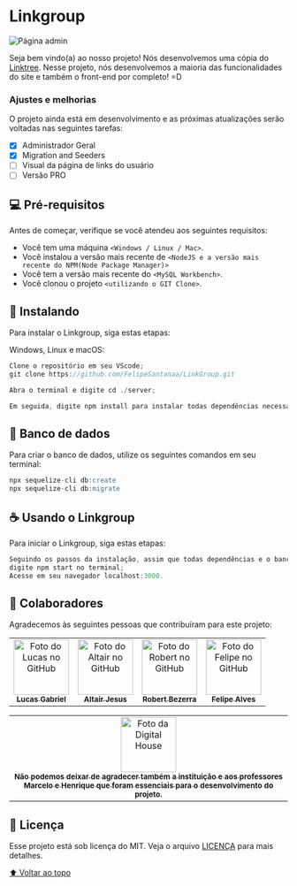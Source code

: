# Linkgroup

<img id='topo' src="https://logodownload.org/wp-content/uploads/2019/09/linktree-logo.png" alt="Página admin">

 Seja bem vindo(a) ao nosso projeto! Nós desenvolvemos uma cópia do [Linktree](https://linktr.ee/). Nesse projeto, nós desenvolvemos a maioria das funcionalidades do site e também o front-end por completo! =D

### Ajustes e melhorias

O projeto ainda está em desenvolvimento e as próximas atualizações serão voltadas nas seguintes tarefas:

- [x] Administrador Geral
- [x] Migration and Seeders
- [ ] Visual da página de links do usuário
- [ ] Versão PRO

## 💻 Pré-requisitos

Antes de começar, verifique se você atendeu aos seguintes requisitos:
* Você tem uma máquina `<Windows / Linux / Mac>`.
* Você instalou a versão mais recente de `<NodeJS e a versão mais recente do NPM(Node Package Manager)>`
* Você tem a versão mais recente do `<MySQL Workbench>`.
* Você clonou o projeto `<utilizando o GIT Clone>`.

## 🚀 Instalando

Para instalar o Linkgroup, siga estas etapas:

Windows, Linux e macOS:
```js
Clone o repositório em seu VScode;
git clone https://github.com/FelipeSantanaa/LinkGroup.git

Abra o terminal e digite cd ./server;

Em seguida, digite npm install para instalar todas dependências necessárias.
```

## 🔐 Banco de dados
Para criar o banco de dados, utilize os seguintes comandos em seu terminal:
~~~~sql
npx sequelize-cli db:create
npx sequelize-cli db:migrate
~~~~

## ☕ Usando o Linkgroup

Para iniciar o Linkgroup, siga estas etapas:

```js
Seguindo os passos da instalação, assim que todas dependências e o banco de dados forem instaladas,
digite npm start no terminal;
Acesse em seu navegador localhost:3000.
```

## 🤝 Colaboradores

Agradecemos às seguintes pessoas que contribuíram para este projeto:

<table>
  <tr>
    <td align="center">
      <a href="#">
        <img src="https://avatars.githubusercontent.com/u/82964133?v=4" width="100px;" alt="Foto do Lucas no GitHub"/><br>
        <sub>
          <b>Lucas Gabriel</b>
        </sub>
      </a>
    </td>
    <td align="center">
      <a href="#">
        <img src="https://avatars.githubusercontent.com/u/50604515?v=4" width="100px;" alt="Foto do Altair no GitHub"/><br>
        <sub>
          <b>Altair Jesus</b>
        </sub>
      </a>
    </td>
    <td align="center">
      <a href="#">
        <img src="https://avatars.githubusercontent.com/u/86272689?v=4" width="100px;" alt="Foto do Robert no GitHub"/><br>
        <sub>
          <b>Robert Bezerra</b>
        </sub>
      </a>
       <td align="center">
      <a href="#">
        <img src="https://avatars.githubusercontent.com/u/69217173?v=4" width="100px;" alt="Foto do Felipe no GitHub"/><br>
        <sub>
          <b>Felipe Alves</b>
        </sub>
      </a>
    </td>
  </tr>
</table>

<table>
  <tr>
    <td align="center">
      <a href="#">
        <img src="https://br.digitalhouse.com/wp-content/uploads/2018/02/dh-coding-school-logo.jpg" width="100px;" alt="Foto da Digital House"/><br>
        <sub>
          <b>Não podemos deixar de agradecer também a instituição e aos professores<br> Marcelo e Henrique que foram essenciais para o desenvolvimento
          do projeto.</b>
        </sub>
      </a>
    </td>
  </tr>
  </table>


## 📝 Licença

Esse projeto está sob licença do MIT. Veja o arquivo [LICENÇA](https://github.com/FelipeSantanaa/LinkGroup/blob/main/LICENSE) para mais detalhes.

[⬆ Voltar ao topo](#topo)<br>
